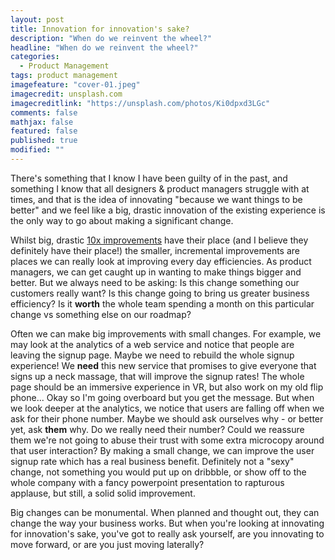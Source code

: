 ```yaml
---
layout: post
title: Innovation for innovation's sake?
description: "When do we reinvent the wheel?"
headline: "When do we reinvent the wheel?"
categories: 
  - Product Management
tags: product management
imagefeature: "cover-01.jpeg"
imagecredit: unsplash.com
imagecreditlink: "https://unsplash.com/photos/Ki0dpxd3LGc"
comments: false
mathjax: false
featured: false
published: true
modified: ""
---
```



There's something that I know I have been guilty of in the past, and something I know that all designers & product managers struggle with at times, and that is the idea of innovating "because we want things to be better" and we feel like a big, drastic innovation of the existing experience is the only way to go about making a significant change.

Whilst big, drastic [10x improvements](http://www.mindtheproduct.com/2015/12/video-10x-not-10-product-management-by-orders-of-magnitude-by-ken-norton/) have their place (and I believe they definitely have their place!) the smaller, incremental improvements are places we can really look at improving every day efficiencies. As product managers, we can get caught up in wanting to make things bigger and better. But we always need to be asking: Is this change something our customers really want? Is this change going to bring us greater business efficiency? Is it **worth** the whole team spending a month on this particular change vs something else on our roadmap?

Often we can make big improvements with small changes. For example, we may look at the analytics of a web service and notice that people are leaving the signup page. Maybe we need to rebuild the whole signup experience! We **need** this new service that promises to give everyone that signs up a neck massage, that will improve the signup rates! The whole page should be an immersive experience in VR, but also work on my old flip phone... Okay so I'm going overboard but you get the message. But when we look deeper at the analytics, we notice that users are falling off when we ask for their phone number. Maybe we should ask ourselves why - or better yet, ask **them** why. Do we really need their number? Could we reassure them we're not going to abuse their trust with some extra microcopy around that user interaction? By making a small change, we can improve the user signup rate which has a real business benefit. Definitely not a "sexy" change, not something you would put up on dribbble, or show off to the whole company with a fancy powerpoint presentation to rapturous applause, but still, a solid solid improvement.

Big changes can be monumental. When planned and thought out, they can change the way your business works. But when you're looking at innovating for innovation's sake, you've got to really ask yourself, are you innovating to move forward, or are you just moving laterally?
